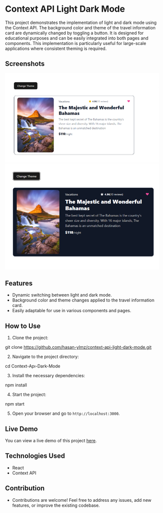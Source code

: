 # Context API Light Dark Mode

This project demonstrates the implementation of light and dark mode using the Context API. The background color and theme of the travel information card are dynamically changed by toggling a button. It is designed for educational purposes and can be easily integrated into both pages and components. This implementation is particularly useful for large-scale applications where consistent theming is required.

## Screenshots

![Light Mode](/screenshots/context-travel-car.png)
![Dark Mode](/screenshots/context-travel-car2.png)

## Features

- Dynamic switching between light and dark mode.
- Background color and theme changes applied to the travel information card.
- Easily adaptable for use in various components and pages.

## How to Use

1. Clone the project:

git clone https://github.com/hasan-ylmz/context-api-light-dark-mode.git


2. Navigate to the project directory:

cd Context-Apı-Dark-Mode


3. Install the necessary dependencies:

npm install


4. Start the project:

npm start


5. Open your browser and go to `http://localhost:3000`.

## Live Demo

You can view a live demo of this project [here](https://context-dark-mode-travel-card.netlify.app).

## Technologies Used

- React
- Context API



## Contribution

- Contributions are welcome! Feel free to address any issues, add new features, or improve the existing codebase.






